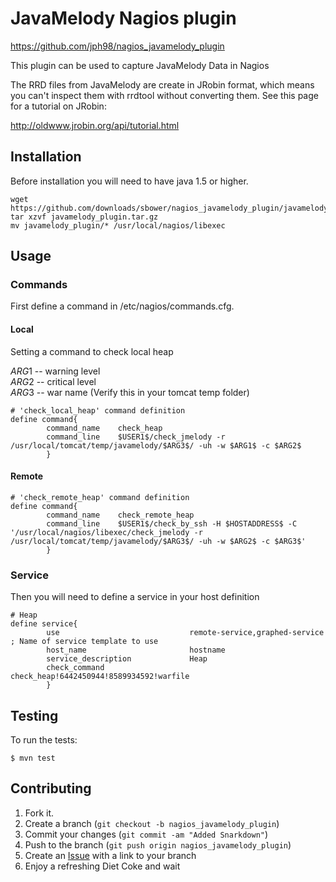 JavaMelody Nagios plugin
=============

https://github.com/jph98/nagios_javamelody_plugin

This plugin can be used to capture JavaMelody Data in Nagios

The RRD files from JavaMelody are create in JRobin format, which means you can't inspect them with rrdtool without converting them.  See this page for a tutorial on JRobin:

http://oldwww.jrobin.org/api/tutorial.html

Installation
-----------

Before installation you will need to have java 1.5 or higher.

```
wget https://github.com/downloads/sbower/nagios_javamelody_plugin/javamelody_plugin.tar.gz
tar xzvf javamelody_plugin.tar.gz
mv javamelody_plugin/* /usr/local/nagios/libexec
```

Usage
-----

###  Commands

First define a command in /etc/nagios/commands.cfg.

#### Local

Setting a command to check local heap

$ARG1$ -- warning level <br />
$ARG2$ -- critical level <br />
$ARG3$ -- war name (Verify this in your tomcat temp folder) <br />

```
# 'check_local_heap' command definition
define command{
        command_name    check_heap
        command_line    $USER1$/check_jmelody -r /usr/local/tomcat/temp/javamelody/$ARG3$/ -uh -w $ARG1$ -c $ARG2$
        }
```
        
#### Remote

```
# 'check_remote_heap' command definition
define command{
        command_name    check_remote_heap
        command_line    $USER1$/check_by_ssh -H $HOSTADDRESS$ -C '/usr/local/nagios/libexec/check_jmelody -r /usr/local/tomcat/temp/javamelody/$ARG3$/ -uh -w $ARG2$ -c $ARG3$'
        }
```

### Service

Then you will need to define a service in your host definition

```
# Heap
define service{
        use                             remote-service,graphed-service         ; Name of service template to use
        host_name                       hostname 
        service_description             Heap
        check_command                   check_heap!6442450944!8589934592!warfile
        }
```

Testing
-------

To run the tests:

    $ mvn test


Contributing
------------

1. Fork it.
2. Create a branch (`git checkout -b nagios_javamelody_plugin`)
3. Commit your changes (`git commit -am "Added Snarkdown"`)
4. Push to the branch (`git push origin nagios_javamelody_plugin`)
5. Create an [Issue][1] with a link to your branch
6. Enjoy a refreshing Diet Coke and wait


[1]: https://github.com/sbower/nagios_javamelody_plugin/issues
